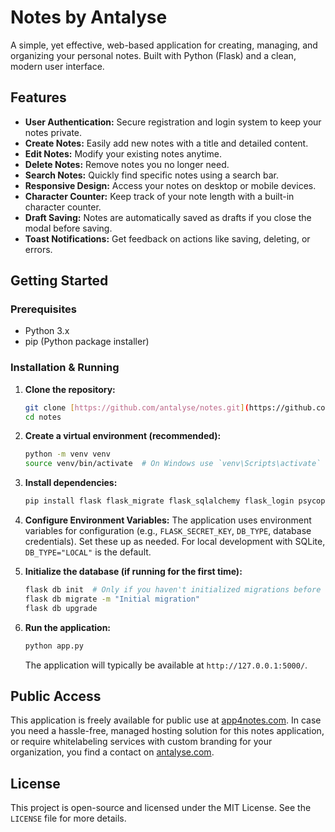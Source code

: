 # Notes by Antalyse

A simple, yet effective, web-based application for creating, managing, and organizing your personal notes. Built with Python (Flask) and a clean, modern user interface.

## Features

* **User Authentication:** Secure registration and login system to keep your notes private.
* **Create Notes:** Easily add new notes with a title and detailed content.
* **Edit Notes:** Modify your existing notes anytime.
* **Delete Notes:** Remove notes you no longer need.
* **Search Notes:** Quickly find specific notes using a search bar.
* **Responsive Design:** Access your notes on desktop or mobile devices.
* **Character Counter:** Keep track of your note length with a built-in character counter.
* **Draft Saving:** Notes are automatically saved as drafts if you close the modal before saving.
* **Toast Notifications:** Get feedback on actions like saving, deleting, or errors.


## Getting Started

### Prerequisites

* Python 3.x
* pip (Python package installer)

### Installation & Running

1.  **Clone the repository:**
    ```bash
    git clone [https://github.com/antalyse/notes.git](https://github.com/antalyse/notes.git)
    cd notes
    ```

2.  **Create a virtual environment (recommended):**
    ```bash
    python -m venv venv
    source venv/bin/activate  # On Windows use `venv\Scripts\activate`
    ```

3.  **Install dependencies:**
    ```bash
    pip install flask flask_migrate flask_sqlalchemy flask_login psycopg2-binary werkzeug
    ```

4.  **Configure Environment Variables:**
    The application uses environment variables for configuration (e.g., `FLASK_SECRET_KEY`, `DB_TYPE`, database credentials). Set these up as needed. For local development with SQLite, `DB_TYPE="LOCAL"` is the default.

5.  **Initialize the database (if running for the first time):**
    ```bash
    flask db init  # Only if you haven't initialized migrations before
    flask db migrate -m "Initial migration"
    flask db upgrade
    ```

6.  **Run the application:**
    ```bash
    python app.py
    ```
    The application will typically be available at `http://127.0.0.1:5000/`.

## Public Access

This application is freely available for public use at [app4notes.com](https://app4notes.com).
In case you need a hassle-free, managed hosting solution for this notes application, or require whitelabeling services with custom branding for your organization, you find a contact on [antalyse.com](https://antalyse.com).


## License

This project is open-source and licensed under the MIT License. See the `LICENSE` file for more details.




